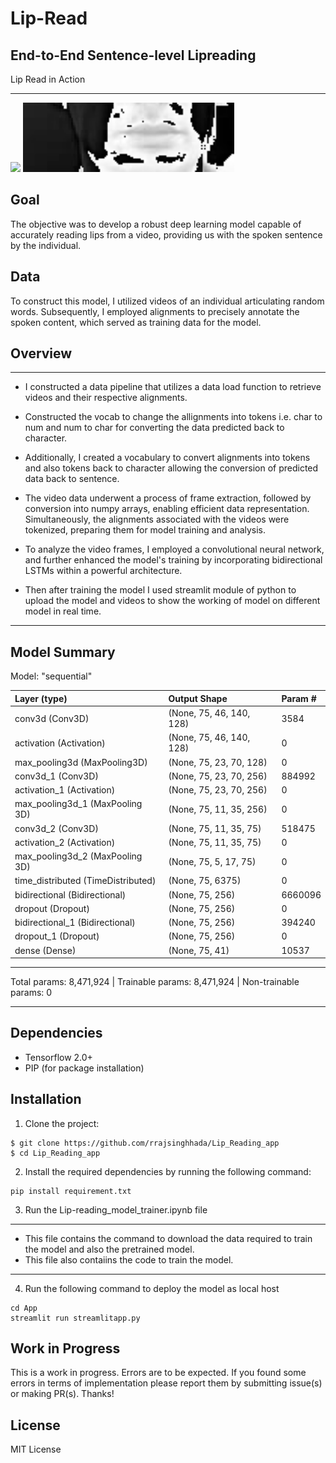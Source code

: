 # Lip-Read

## End-to-End Sentence-level Lipreading
Lip Read in Action
__________________________________________________________________________
<img src="./lip_read_720.gif" width="500">

<img src="./App/animation.gif" width="338">

## Goal

The objective was to develop a robust deep learning model capable of accurately reading lips from a video, providing us with the spoken sentence by the individual.

## Data

To construct this model, I utilized videos of an individual articulating random words. Subsequently, I employed alignments to precisely annotate the spoken content, which served as training data for the model.

## Overview
___________________________________________________________________________
* I constructed a data pipeline that utilizes a data load function to retrieve videos and their respective alignments.

* Constructed the vocab to change the allignments into tokens i.e. char to num and num to char for converting the data predicted back to character.

* Additionally, I created a vocabulary to convert alignments into tokens and also tokens back to character allowing the conversion of predicted data back to sentence.

* The video data underwent a process of frame extraction, followed by conversion into numpy arrays, enabling efficient data representation. Simultaneously, the alignments associated with the videos were tokenized, preparing them for model training and analysis.

* To analyze the video frames, I employed a convolutional neural network, and further enhanced the model's training by incorporating bidirectional LSTMs within a powerful architecture.

* Then after training the model I used streamlit module of python to upload the model and videos to show the working of model on different model in real time.
___________________________________________________________________________
## Model Summary

Model: "sequential"

| Layer (type)                       |   Output Shape             | Param #  |
| :---                               |   :---                     | :---     | 
| conv3d (Conv3D)                    |   (None, 75, 46, 140, 128) | 3584     |                                                               
| activation (Activation)            |   (None, 75, 46, 140, 128) | 0        |  
| max_pooling3d (MaxPooling3D)       |   (None, 75, 23, 70, 128)  | 0        |                                                               
| conv3d_1 (Conv3D)                  |   (None, 75, 23, 70, 256)  | 884992   |  
| activation_1 (Activation)          |   (None, 75, 23, 70, 256)  | 0        |  
| max_pooling3d_1 (MaxPooling 3D)    |   (None, 75, 11, 35, 256)  | 0        |                                                               
| conv3d_2 (Conv3D)                  |   (None, 75, 11, 35, 75)   | 518475   |  
| activation_2 (Activation)          |   (None, 75, 11, 35, 75)   | 0        |  
| max_pooling3d_2 (MaxPooling 3D)    |   (None, 75, 5, 17, 75)    | 0        |                                                            
| time_distributed (TimeDistributed) |   (None, 75, 6375)         | 0        |                                                          
| bidirectional (Bidirectional)      |   (None, 75, 256)          | 6660096  |                                                             
| dropout (Dropout)                  |   (None, 75, 256)          | 0        |  
| bidirectional_1 (Bidirectional)    |   (None, 75, 256)          | 394240   |                
| dropout_1 (Dropout)                |   (None, 75, 256)          | 0        |  
| dense (Dense)                      |   (None, 75, 41)           | 10537    | 

___________________________________________________________________________
Total params: 8,471,924 | Trainable params: 8,471,924 | Non-trainable params: 0
___________________________________________________________________________

## Dependencies
* Tensorflow 2.0+
* PIP (for package installation)

## Installation

1. Clone the project:
```
$ git clone https://github.com/rrajsinghhada/Lip_Reading_app
$ cd Lip_Reading_app
```
2. Install the required dependencies by running the following command:
```
pip install requirement.txt
```
3. Run the Lip-reading_model_trainer.ipynb file
___________________________________________________________________________
* This file contains the command to download the data required to train the model and also the pretrained model.
* This file also contaiins the code to train the model.
___________________________________________________________________________
4. Run the following command to deploy the model as local host
```
cd App 
streamlit run streamlitapp.py
```

## Work in Progress
This is a work in progress. Errors are to be expected.
If you found some errors in terms of implementation please report them by submitting issue(s) or making PR(s). Thanks!

## License
MIT License
